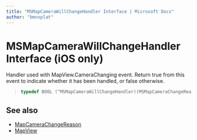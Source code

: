 ```yaml
---
title: "MSMapCameraWillChangeHandler Interface | Microsoft Docs"
author: "bmnxplat"
---
```


# MSMapCameraWillChangeHandler Interface (iOS only)

Handler used with MapView.CameraChanging event. Return true from this event to indicate whether it has been handled, or false otherwise.

>```objectivec
> typedef BOOL (^MSMapCameraWillChangeHandler)(MSMapCameraChangeReason, MSMapCamera*, BOOL)
>```

## See also

* [MapCameraChangeReason](../MapCameraChangeReason-enumeration.md)
* [MapView](../MapView-class.md)